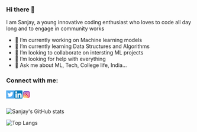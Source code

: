 ### Hi there 👋

I am Sanjay, a young innovative coding enthusiast who loves to code all day long and to engage in community works

- 🔭 I’m currently working on Machine learning models
- 🌱 I’m currently learning Data Structures and Algorithms
- 👯 I’m looking to collaborate on intersting ML projects
- 🤔 I’m looking for help with everything
- 💬 Ask me about ML, Tech, College life, India...
<!-- - 📫 How to reach me    LinkedIn - https://www.linkedin.com/in/sanjay-s-j-b173a6201/ -->
<!-- - 😄 Pronouns: He/Him/His -->
<!-- - ⚡ Fun fact: Dark programmer -->

### Connect with me:

[<img align="left" alt="sanjaysj6282 | Twitter" width="22px" src= "https://github.com/sanjaysj6282/sanjaysj6282/blob/main/twitter.png" />][twitter]
[<img align="left" alt="sanjaysj6282 | LinkedIn" width="22px" src="https://github.com/sanjaysj6282/sanjaysj6282/blob/main/linkedin.png" />][linkedin]
[<img align="left" alt="sanjaysj6282 | Instagram" width="22px" src="https://github.com/sanjaysj6282/sanjaysj6282/blob/main/instagram.jpg" />][instagram]

<br />
<br />

![Sanjay's GitHub stats](https://github-readme-stats.vercel.app/api?username=sanjaysj6282&show_icons=true&theme=tokyonight)

![Top Langs](https://github-readme-stats.vercel.app/api/top-langs?username=sanjaysj6282&layout=compact&theme=tokyonight&cache_seconds=86400)


[twitter]: https://twitter.com/SanjayS84193427
[linkedin]: https://www.linkedin.com/in/sanjay-s-j-b173a6201/
[instagram]: https://www.instagram.com/sxnjay_sanju/
